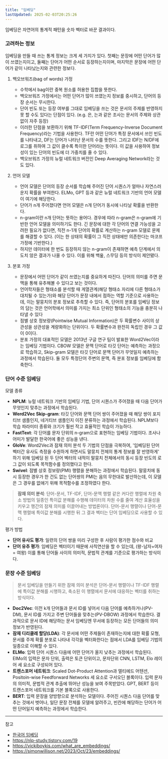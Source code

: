```yaml
---
title: "임베딩"
lastUpdated: 2025-02-03T20:25:26
---
```

임베딩은 자연어의 통계적 패턴을 숫자 벡터로 바꾼 결과이다.

### 고려하는 정보

임베딩을 만들 때 쓰는 통계 정보는 크게 세 가지가 있다. 첫째는 문장에 어떤 단어가 많이 쓰였는지이고, 둘째는 단어가 어떤 순서로 등장하는지이며, 마지막은 문장에 어떤 단어가 같이 나타났는지와 관련한 정보다.

1. 백오브워즈(bag of words) 가정

    - 수학에서 bag이란 중복 원소를 허용한 집합을 뜻한다.
    - 백오브워즈 가정에서는 어떤 단어가 많이 쓰였는지 정보를 중시하고, 단어의 등장 순서는 무시한다.
    - 단어 빈도 또는 등장 여부를 그대로 임베딩을 쓰는 것은 문서의 주제를 반영하지 못 할 수도 있다는 단점이 있다. (e.g. 은, 는과 같은 조사는 문서의 주제와 상관 없이 자주 등장)
    - 이러한 단점을 보환하기 위해 TF-IDF(Term Frequency-Inverse Document Frequency)라는 기법을 사용한다. TF란 어떤 단어가 특정 문서에서 쓰인 빈도를 나타내고, DF는 단어가 나타난 문서의 수를 뜻한다. 그리고 IDF는 N/DF에 로그를 취하여 그 값이 클수록 특이한 단어라는 뜻이다. 이 값을 사용하여 정보성이 있는 단어의 빈도에 더 가중치를 줄 수 있다.
    - 백오브워즈 가정의 뉴럴 네트워크 버전인 Deep Averaging Network라는 것도 있다.

2. 언어 모델

    - 언어 모델은 단어의 등장 순서를 학습해 주어진 단어 시퀀스가 얼마나 자연스러운지 확률을 부여한다. ELMo, GPT 등과 같은 뉴럴 네트워크 기반의 언어 모델이 여기에 해당한다.
    - 단어가 n개 주어졌다면 언어 모델은 n개 단어가 동시에 나타날 확률을 반환한다.
    - n-gram이란 n개 단어는 뜻하는 용어다. 경우에 따라 n-gram은 n-gram에 기반한 언어 모델을 의미하기도 한다. 긴 문장에 대한 각 단어의 연결 가능성을 고려한 필요가 없다면, 직전 n-1개 단어의 확률로 계산하는 n-gram 모델로 문제를 해결할 수 있다. (이는 한 상태의 확률이 그 직전 상태에만 의존한다는 마코프 가정에 기반한다.)
    - 하지만 데이터에 한 번도 등장하지 않는 n-gram이 존재하면 예측 단계에서 의도치 않은 결과가 나올 수 있다. 이를 위해 백옾, 스무딩 등의 방식이 제안됐다.  

3. 분포 가정

    - 문장에서 어떤 단어가 같이 쓰였는지를 중요하게 따진다. 단어의 의미를 주면 문맥을 통해 유추해볼 수 있다고 보는 것이다.
    - 언어학자들은 형태소를 분석할 때 게열관계(해당 형태소 자리에 다른 형태소가 대치될 수 있는가)와 해당 단어가 문장 내에서 점하는 역할 기준으로 사용하는데, 이는 말뭉치의 분포 정보로 추측할 수 있다. 즉, 단어의 분포를 임베딩 정보의 담는 것은 언어학에서 의미를 가지는 최소 단위인 형태소의 기능을 충분히 나타낼 수 있다
    - 점별 상호 정보량(Pointwise Mutual Information)은 두 확률변수 사이의 상관성을 상관성을 계량화하는 단위이다. 두 확률변수과 완전히 독립인 경우 그 값이 0이다.
    - 분포 가정의 대표적인 모델은 2013년 구글 연구 팀이 발표한 Word2Vec이라는 임베딩 기법이다. CBOW 모델은 문맥 단어로 타깃 단어는 예측하는 과정으로 학습하고, Skip-gram 모델은 타깃 단어로 문맥 단어가 무엇일지 예측하는 과정에서 학습된다. 둘 모두 특정단어 주변의 문맥, 즉 분포 정보를 임베딩에 함축한다.

### 단어 수준 임베딩

모델 종류

- **NPLM**: 뉴럴 네트워크 기반의 임베딩 기법, 단어 시퀀스가 주어졌을 때 다음 단어가 무엇인지 맞추는 과정에서 학습된다.
- **Werd2Vec Skip-gram**: 타깃 단어와 문맥 단어 쌍이 주어졌을 때 해당 쌍이 포지티브 샘플인지, 네거티브 샘플인지 이진 분류하는 과정에서 학습된다. NPLM보다 학습 파라미터 종류와 크기가 훨씬 작고 효율적인 학습이 가능하다.
- **FastText**: 각 단어를 문자 단위의 n-gram으로 표현하는 임베딩 기법이다. 조사나 어미가 발달한 한국어에 좋은 성능을 낸다.
- **GloVe**: Word2Vec과 잠재 의미 분석 두 기법의 단점을 극복하여, '임베딩된 단어 벡터간 유사도 측정을 수원하게 하면서도 말뭉치 전체의 통계 정보를 잘 반영하게' 하기 위해 임베딩 된 두 단어 벡터의 내적이 말뭉치 전체에서의 동시 등장 빈도의 로그 값이 되도록 목적함수를 정의했다고 한다.
- **Swivel**: 점별 상호 정보량(PMI) 행렬을 분해하는 과정에서 학습된다. 말뭉치에 동시 등장한 경우가 한 건도 없는 단어쌍의 PMI는 음의 무한대로 발산하는데, 이 모델은 그 경우를 없애기 위해 목적함수를 조정하였다 한다.

> **잠재 의미 분석**: 단어-문서, TF-IDF, 단어-문맥 행렬 같은 커다란 행렬에 차원 축소 방법의 일종인 특이값 분해를 수행해 데이터의 차원 수를 줄여 계산 효율성을 키우고 행간의 잠재 의미를 이끌어내는 방법론이다. 단어-문서 행렬이나 단어-문맥 행렬에 특이값 분해를 시행한 뒤 그 결과 벡터는 단어 임베딩으로 사용할 수 있다.

평가 방법

- **단어 유사도 평가**: 일련의 단어 쌍을 미리 구성한 후 사람이 평가한 점수와 비교
- **단어 유추 평가**: 임베딩은 벡터이기 때문에 사칙연산을 할 수 있는데, (왕-남자+여자 = 여왕) 이를 통해 단어들 사이의 의미적, 문법적 관계를 기준으로 평가하는 방식이다.

### 문장 수준 임베딩

> 문서 임베딩을 만들기 위한 잠재 의미 분석은 단어-문서 행렬이나 TF-IDF 행렬에 특이값 분해를 시행하고, 축소된 이 행렬에서 문서에 대응하는 벡터를 취하는 방식이다.

- **Doc2Vec**: 이전 k개 단어들과 문서 ID를 넣어서 다음 단어를 예측하거나(PV-DM), 문서 ID를 가지고 주변 단어들을 맞추는(PV-DBOW) 과정에서 학습한다. 결과적으로 문서 ID에 해당하는 문서 임베딩엔 무서에 등장하는 모든 단어들의 의미 정보가 반영된다.
- **잠재 디리클레 할당(LDA)**: 각 문서에 어떤 주제들이 존재하는지에 대한 확률 모형, 문서를 주제 확률 분포로 나타내 각각을 벡터화한다는 점에서 LDA를 임베딩 기법의 일종으로 이해할 수 있다.
- **ELMo**: 입력 단어 시퀀스 다음에 어떤 단어가 올지 낮추는 과정에서 학습된다. ElMo의 입력은 문자 단위, 출력은 토큰 단위이고, 문자단위 CNN, LSTM, Elo 레이어 세 요소로 구성되어 있다.
- **트렌스포머 네트워크**: Scaled Dot-Product Attention과 멀티에드 어텐션, Positoin-wise Feedforward Networks 세 요소로 구서오딘 블록이다. 입력 문자의 의미적, 문법적 관계 추출에 뛰어난 성능을 보여 주목받았다. GPT, BERT 등이 트랜스포머 네트워크를 기본 블록으로 사용한다.
- **BERT**: 입력 문장을 양방향으로 분석하는 모델이다. 주어진 시퀀스 다음 단어를 맞추는 것에서 벗어나, 일단 문장 전체를 모델에 알려주고, 빈칸에 해당하는 단어가 어떤 단어일지 예측하는 과정에서 학습한다.

---
참고

- [한국어 임베딩](https://ratsgo.github.io/embedding)
- <https://nlp-study.tistory.com/19>
- <https://vickiboykis.com/what_are_embeddings/>
- <https://simonwillison.net/2023/Oct/23/embeddings/>
